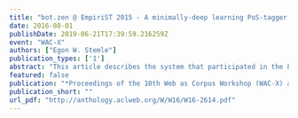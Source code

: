```yaml
---
title: "bot.zen @ EmpiriST 2015 - A minimally-deep learning PoS-tagger (trained for German CMC and Web data)"
date: 2016-08-01
publishDate: 2019-06-21T17:39:59.216259Z
event: "WAC-X"
authors: ["Egon W. Stemle"]
publication_types: ['1']
abstract: "This article describes the system that participated in the Part-of-speech tagging subtask of the \"EmpiriST 2015 shared task on automatic linguistic annotation of computer-mediated communication / social media\". The system combines a small assertion of trending techniques, which implement matured methods, from NLP and ML to achieve competitive results on PoS tagging of German CMC and Web corpus data; in particular, the system uses word embeddings and character-level representations of word beginnings and endings in a LSTM RNN architecture. Labelled data (Tiger v2.2 and EmpiriST) and unlabelled data (German Wikipedia) were used for training. The system is available under the APLv2 open-source license."
featured: false
publication: "*Proceedings of the 10th Web as Corpus Workshop (WAC-X) and the EmpiriST Shared Task*"
publication_short: ""
url_pdf: "http://anthology.aclweb.org/W/W16/W16-2614.pdf"
---
```


